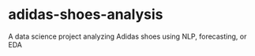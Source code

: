 # adidas-shoes-analysis
A data science project analyzing Adidas shoes using NLP, forecasting, or EDA
